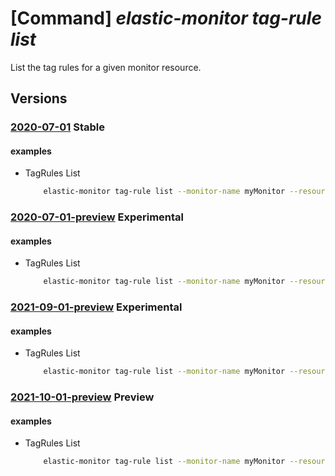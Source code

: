 # [Command] _elastic-monitor tag-rule list_

List the tag rules for a given monitor resource.

## Versions

### [2020-07-01](/Resources/mgmt-plane/L3N1YnNjcmlwdGlvbnMve30vcmVzb3VyY2Vncm91cHMve30vcHJvdmlkZXJzL21pY3Jvc29mdC5lbGFzdGljL21vbml0b3JzL3t9L3RhZ3J1bGVz/2020-07-01.xml) **Stable**

<!-- mgmt-plane /subscriptions/{}/resourcegroups/{}/providers/microsoft.elastic/monitors/{}/tagrules 2020-07-01 -->

#### examples

- TagRules List
    ```bash
        elastic-monitor tag-rule list --monitor-name myMonitor --resource-group myResourceGroup
    ```

### [2020-07-01-preview](/Resources/mgmt-plane/L3N1YnNjcmlwdGlvbnMve30vcmVzb3VyY2Vncm91cHMve30vcHJvdmlkZXJzL21pY3Jvc29mdC5lbGFzdGljL21vbml0b3JzL3t9L3RhZ3J1bGVz/2020-07-01-preview.xml) **Experimental**

<!-- mgmt-plane /subscriptions/{}/resourcegroups/{}/providers/microsoft.elastic/monitors/{}/tagrules 2020-07-01-preview -->

#### examples

- TagRules List
    ```bash
        elastic-monitor tag-rule list --monitor-name myMonitor --resource-group myResourceGroup
    ```

### [2021-09-01-preview](/Resources/mgmt-plane/L3N1YnNjcmlwdGlvbnMve30vcmVzb3VyY2Vncm91cHMve30vcHJvdmlkZXJzL21pY3Jvc29mdC5lbGFzdGljL21vbml0b3JzL3t9L3RhZ3J1bGVz/2021-09-01-preview.xml) **Experimental**

<!-- mgmt-plane /subscriptions/{}/resourcegroups/{}/providers/microsoft.elastic/monitors/{}/tagrules 2021-09-01-preview -->

#### examples

- TagRules List
    ```bash
        elastic-monitor tag-rule list --monitor-name myMonitor --resource-group myResourceGroup
    ```

### [2021-10-01-preview](/Resources/mgmt-plane/L3N1YnNjcmlwdGlvbnMve30vcmVzb3VyY2Vncm91cHMve30vcHJvdmlkZXJzL21pY3Jvc29mdC5lbGFzdGljL21vbml0b3JzL3t9L3RhZ3J1bGVz/2021-10-01-preview.xml) **Preview**

<!-- mgmt-plane /subscriptions/{}/resourcegroups/{}/providers/microsoft.elastic/monitors/{}/tagrules 2021-10-01-preview -->

#### examples

- TagRules List
    ```bash
        elastic-monitor tag-rule list --monitor-name myMonitor --resource-group myResourceGroup
    ```
